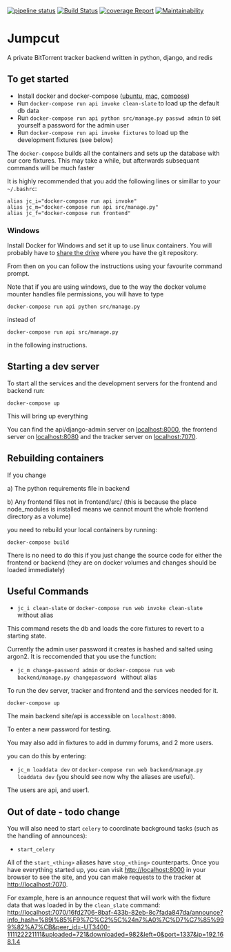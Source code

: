 [![pipeline status](https://git.ronzertnert.me/JumpCut/JumpCut/badges/develop/pipeline.svg?private_token=ce7CRXw_YsYzvC_ZwNfQ)](https://git.ronzertnert.me/JumpCut/JumpCut/commits/develop)
[![Build Status](https://travis-ci.com/TheSaltman/JumpCut.svg?token=omojFLEmKUq3bYx2FWE8&branch=develop)](https://travis-ci.com/TheSaltman/JumpCut)
[![coverage Report](https://git.ronzertnert.me/JumpCut/JumpCut/badges/develop/coverage.svg?private_token=ce7CRXw_YsYzvC_ZwNfQ)](https://git.ronzertnert.me/JumpCut/JumpCut/commits/develop)
[![Maintainability](https://api.codeclimate.com/v1/badges/e01280e1514e22ae0497/maintainability)](https://codeclimate.com/github/TheSaltman/JumpCut/maintainability)

# Jumpcut

A private BitTorrent tracker backend written in python, django, and redis

## To get started

- Install docker and docker-compose
  ([ubuntu](https://docs.docker.com/install/linux/docker-ce/ubuntu/),
  [mac](https://docs.docker.com/docker-for-mac/install/),
  [compose](https://docs.docker.com/compose/install/))
- Run `docker-compose run api invoke clean-slate` to load up the default db data
- Run `docker-compose run api python src/manage.py passwd admin` to set yourself a password for the admin
  user
- Run `docker-compose run api invoke fixtures` to load up the development fixtures (see below)

The `docker-compose` builds all the containers and sets up the database with our core fixtures.
This may take a while, but afterwards subsequant commands will be much faster

It is highly recommended that you add the following lines or simillar to your `~/.bashrc`:

    alias jc_i="docker-compose run api invoke"
    alias jc_m="docker-compose run api src/manage.py"
    alias jc_f="docker-compose run frontend"

### Windows

Install Docker for Windows and set it up to use linux containers. You will probably have to [share
the drive](https://docs.docker.com/docker-for-windows/#shared-drives) where you have the git
repository.

From then on you can follow the instructions using your favourite command prompt.

Note that if you are using windows, due to the way the docker volume mounter handles file
permissions, you will have to type

    docker-compose run api python src/manage.py

instead of

    docker-compose run api src/manage.py

in the following instructions.

## Starting a dev server

To start all the services and the development servers for the frontend and backend run:

    docker-compose up

This will bring up everything

You can find the api/django-admin server on <localhost:8000>, the frontend server on
<localhost:8080> and the tracker server on <localhost:7070>.

## Rebuilding containers

If you change 

a) The python requirements file in backend

b) Any frontend files not in frontend/src/ (this is because the place node_modules is installed
means we cannot mount the whole frontend directory as a volume)

you need to rebuild your local containers
by running:

    docker-compose build

There is no need to do this if you just change the source code for either the frontend or backend
(they are on docker volumes and changes should be loaded immediately)

## Useful Commands

- `jc_i clean-slate` or `docker-compose run web invoke clean-slate` without alias

This command resets the db and loads the core fixtures to revert to a starting state.

Currently the admin user password it creates is hashed and salted using argon2. It is reccomended 
that you use the function:

- `jc_m change-password admin` or `docker-compose run web backend/manage.py changepassword ` without
  alias

To run the dev server, tracker and frontend and the services needed for it.

`docker-compose up`

The main backend site/api is accessible on `localhost:8000`.

To enter a new password for testing. 

You may also add in fixtures to add in dummy forums, and 2 more users.

you can do this by entering:

- `jc_m loaddata dev` or `docker-compose run web backend/manage.py loaddata dev` (you should see
  now why the aliases are useful).

The users are api, and user1.

## Out of date - todo change

You will also need to start `celery` to coordinate background tasks (such as the handling of
announces):

- `start_celery`

All of the `start_<thing>` aliases have `stop_<thing>` counterparts.  Once you have everything
started up, you can visit <http://localhost:8000> in your browser to see the site, and you can
make requests to the tracker at <http://localhost:7070>.

For example, here is an announce request that will work with the fixture data that was loaded in
by the `clean_slate` command: <http://localhost:7070/16fd2706-8baf-433b-82eb-8c7fada847da/announce?info_hash=%89I%85%F9%7C%C2%5C%24n7%A0%7C%D7%C7%85%999%82%A7%CB&peer_id=-UT3400-111122221111&uploaded=721&downloaded=982&left=0&port=1337&ip=192.168.1.4>
